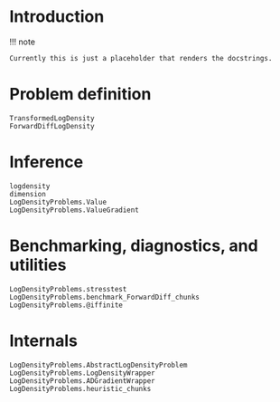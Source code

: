 # Introduction

!!! note

    Currently this is just a placeholder that renders the docstrings.

# Problem definition

```@docs
TransformedLogDensity
ForwardDiffLogDensity
```

# Inference

```@docs
logdensity
dimension
LogDensityProblems.Value
LogDensityProblems.ValueGradient
```

# Benchmarking, diagnostics, and utilities

```@docs
LogDensityProblems.stresstest
LogDensityProblems.benchmark_ForwardDiff_chunks
LogDensityProblems.@iffinite
```

# Internals

```@docs
LogDensityProblems.AbstractLogDensityProblem
LogDensityProblems.LogDensityWrapper
LogDensityProblems.ADGradientWrapper
LogDensityProblems.heuristic_chunks
```
